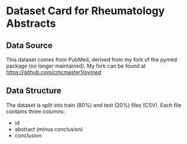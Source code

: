 # Dataset Card for Rheumatology Abstracts
## Data Source
This dataset comes from PubMed, derived from my fork of the pymed package (no longer maintained). My fork can be found at https://github.com/cmcmaster1/pymed

## Data Structure
The dataset is split into train (80%) and test (20%) files (CSV). Each file contains three columns:
- id
- abstract (minus conclusion)
- conclusion